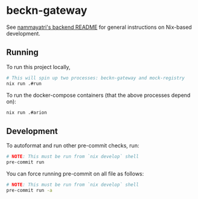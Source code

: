 # beckn-gateway

See [nammayatri's backend README](https://github.com/nammayatri/nammayatri/tree/main/Backend#getting-started) for general instructions on Nix-based development.

## Running

To run this project locally,

```sh
# This will spin up two processes: beckn-gateway and mock-registry
nix run .#run
```

To run the docker-compose containers (that the above processes depend on):

```sh
nix run .#arion
```

## Development

To autoformat and run other pre-commit checks, run:


```sh
# NOTE: This must be run from `nix develop` shell
pre-commit run
```

You can force running pre-commit on all file as follows:

```sh
# NOTE: This must be run from `nix develop` shell
pre-commit run -a
```

